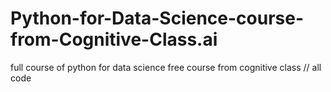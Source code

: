 # Python-for-Data-Science-course-from-Cognitive-Class.ai
full course of python for data science free course from cognitive class // all code
